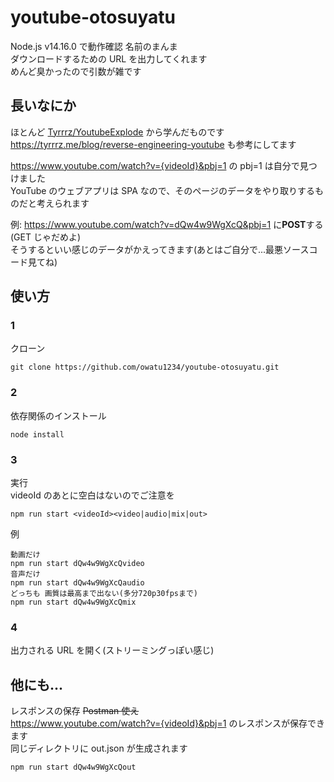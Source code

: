 # youtube-otosuyatu

Node.js v14.16.0 で動作確認
名前のまんま  
ダウンロードするための URL を出力してくれます  
めんど臭かったので引数が雑です

## 長いなにか

ほとんど [Tyrrrz/YoutubeExplode](https://github.com/Tyrrrz/YoutubeExplode) から学んだものです  
https://tyrrrz.me/blog/reverse-engineering-youtube も参考にしてます

https://www.youtube.com/watch?v={videoId}&pbj=1 の pbj=1 は自分で見つけました  
YouTube のウェブアプリは SPA なので、そのページのデータをやり取りするものだと考えられます

例: https://www.youtube.com/watch?v=dQw4w9WgXcQ&pbj=1 に**POST**する(GET じゃだめよ)  
そうするといい感じのデータがかえってきます(あとはご自分で...最悪ソースコード見てね)

## 使い方

### 1

クローン

```
git clone https://github.com/owatu1234/youtube-otosuyatu.git
```

### 2

依存関係のインストール

```
node install
```

### 3

実行  
videoId のあとに空白はないのでご注意を

```
npm run start <videoId><video|audio|mix|out>
```

例

```
動画だけ
npm run start dQw4w9WgXcQvideo
音声だけ
npm run start dQw4w9WgXcQaudio
どっちも 画質は最高まで出ない(多分720p30fpsまで)
npm run start dQw4w9WgXcQmix
```

### 4

出力される URL を開く(ストリーミングっぽい感じ)

## 他にも...

レスポンスの保存 ~~Postman 使え~~  
https://www.youtube.com/watch?v={videoId}&pbj=1 のレスポンスが保存できます  
同じディレクトリに out.json が生成されます

```
npm run start dQw4w9WgXcQout
```
